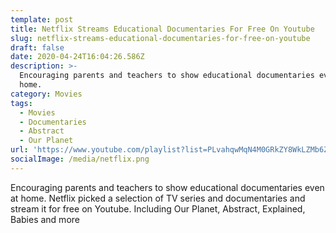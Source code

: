 ```yaml
---
template: post
title: Netflix Streams Educational Documentaries For Free On Youtube
slug: netflix-streams-educational-documentaries-for-free-on-youtube
draft: false
date: 2020-04-24T16:04:26.586Z
description: >-
  Encouraging parents and teachers to show educational documentaries even at
  home. 
category: Movies
tags:
  - Movies
  - Documentaries
  - Abstract
  - Our Planet
url: 'https://www.youtube.com/playlist?list=PLvahqwMqN4M0GRkZY8WkLZMb6Z-W7qbLA'
socialImage: /media/netflix.png
---
```

Encouraging parents and teachers to show educational documentaries even at home. Netflix picked a selection of TV series and documentaries and stream it for free on Youtube. Including Our Planet, Abstract, Explained, Babies and more
